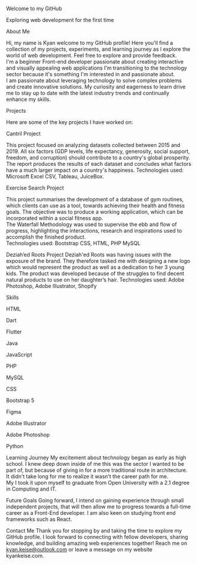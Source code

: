 Welcome to my GitHub

Exploring web development for the first time
 

About Me 

Hi, my name is Kyan welcome to my GitHub profile! Here you'll find a collection of my projects, experiments, and learning journey as I explore the world of web development. Feel free to explore and provide feedback.  
I'm a beginner Front-end developer passionate about creating interactive and visually appealing web applications I'm transitioning to the technology sector because it's something I'm interested in and passionate about.  
I am passionate about leveraging technology to solve complex problems and create innovative solutions. My curiosity and eagerness to learn drive me to stay up to date with the latest industry trends and continually enhance my skills.  

 

 

Projects 

Here are some of the key projects I have worked on: 

 

Cantril Project 

This project focused on analyzing datasets collected between 2015 and 2019. All six factors (GDP levels, life expectancy, generosity, social support, freedom, and corruption) should contribute to a country's global prosperity. 
The report produces the results of each dataset and concludes what factors have a much larger impact on a country's happiness. 
Technologies used: Microsoft Excel CSV, Tableau, JuiceBox. 

 

Exercise Search Project 

This project summarises the development of a database of gym routines, which clients can use as a tool, towards achieving their health and fitness goals. The objective was to produce a working application, which can be incorporated within a social fitness app.  
The Waterfall Methodology was used to supervise the ebb and flow of progress, highlighting the interactions, research and inspirations used to accomplish the finished product.  
Technologies used: Bootstrap CSS, HTML, PHP MySQL 

Deziah’ed Roots Project 
Deziah'ed Roots was having issues with the exposure of the brand. They therefore tasked me with designing a new logo which would represent the product as well as a dedication to her 3 young kids. The product was developed because of the struggles to find decent natural products to use on her daughter’s hair. 
Technologies used: Adobe Photoshop, Adobe Illustrator, Shopify 

Skills 

 

HTML 

Dart 

Flutter 

Java 

JavaScript 

PHP 

MySQL 

CSS 

Bootstrap 5 

Figma 

Adobe Illustrator 

Adobe Photoshop 

Python 

 

Learning Journey 
My excitement about technology began as early as high school. I knew deep down inside of me this was the sector I wanted to be part of, but because of giving in for a more traditional route in architecture. It didn't take long for me to realize it wasn't the career path for me.  
My I took it upon myself to graduate from Open University with a 2.1 degree in Computing and IT.  

 

Future Goals 
Going forward, I intend on gaining experience through small independent projects, that will then allow me to progress towards a full-time career as a Front-End developer. I am also keen on studying front end frameworks such as React. 

Contact Me 
Thank you for stopping by and taking the time to explore my GitHub profile. I look forward to connecting with fellow developers, sharing knowledge, and building amazing web experiences together! Reach me on kyan.keise@outlook.com or leave a message on my website kyankeise.com. 



 


